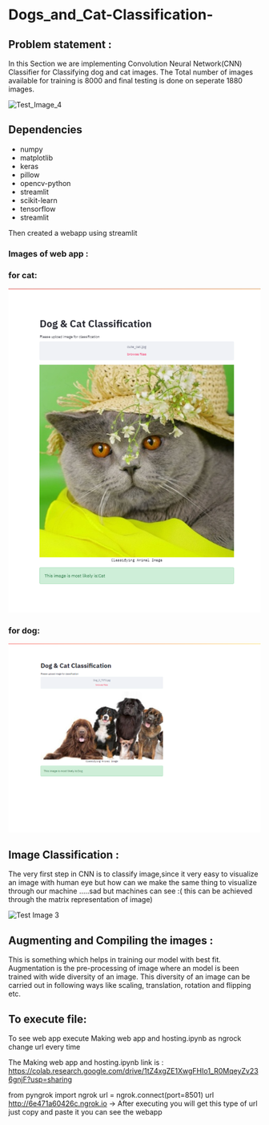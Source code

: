 # Dogs_and_Cat-Classification-
## Problem statement : 
In this Section we are implementing Convolution Neural Network(CNN) Classifier for Classifying dog and cat images. The Total number of images available for training is 8000 and final testing is done on seperate 1880 images.

![Test_Image_4](https://user-images.githubusercontent.com/45566835/87918055-242b7180-ca76-11ea-8a26-c346edd710c5.gif)

## Dependencies

* numpy
* matplotlib
* keras
* pillow
* opencv-python
* streamlit
* scikit-learn
* tensorflow
* streamlit

Then created a webapp using streamlit

### Images of web app : 
### for cat:
![Test Image 1](https://github.com/Satwik11/Dogs_and_Cat-Classification-/blob/master/cat1.png)
### for dog:
![Test Image 2](https://github.com/Satwik11/Dogs_and_Cat-Classification-/blob/master/dog1.png)

## Image Classification :
The very first step in CNN is to classify image,since it very easy to visualize an image with human eye but how can we make the same thing to visualize through our machine …..sad but machines can see :( this can be achieved through the matrix representation of image)

![Test Image 3](https://www.jeremyjordan.me/content/images/2018/01/Screen-Shot-2017-11-07-at-12.32.19-PM.png)

## Augmenting and Compiling the images :
This is something which helps in training our model with best fit. Augmentation is the pre-processing of image where an model is been trained with wide diversity of an image. This diversity of an image can be carried out in following ways like scaling, translation, rotation and flipping etc.


## To execute file:
To see web app execute Making web app and hosting.ipynb as ngrock change url every time

The Making web app and hosting.ipynb link is : https://colab.research.google.com/drive/1tZ4xgZE1XwgFHIo1_R0MqeyZv236gnjF?usp=sharing

from pyngrok import ngrok
url = ngrok.connect(port=8501)
url
http://6e471a60426c.ngrok.io -> After executing you will get this type of url just copy and paste it you can see the webapp
